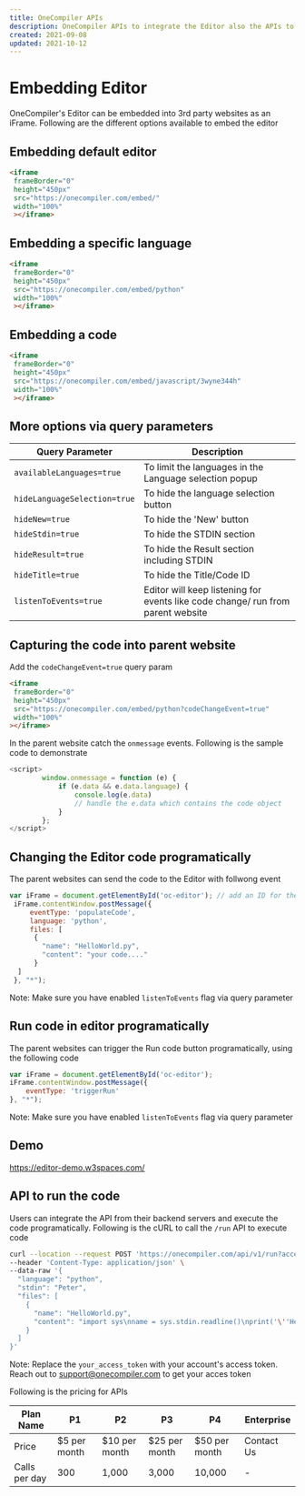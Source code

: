 ```yaml
---
title: OneCompiler APIs
description: OneCompiler APIs to integrate the Editor also the APIs to run the code
created: 2021-09-08
updated: 2021-10-12
---
```


# Embedding Editor 
OneCompiler's Editor can be embedded into 3rd party websites as an iFrame. 
Following are the different options available to embed the editor

## Embedding default editor


```html
<iframe
 frameBorder="0"
 height="450px"  
 src="https://onecompiler.com/embed/" 
 width="100%"
 ></iframe>
``` 

## Embedding a specific language

```html
<iframe
 frameBorder="0"
 height="450px"  
 src="https://onecompiler.com/embed/python" 
 width="100%"
 ></iframe>
```

## Embedding a code

```html
<iframe
 frameBorder="0"
 height="450px"  
 src="https://onecompiler.com/embed/javascript/3wyne344h" 
 width="100%"
 ></iframe>
```

## More options via query parameters 

| Query Parameter  | Description |
| ----------- | ----------- |
| `availableLanguages=true`| To limit the languages in the Language selection popup|
| `hideLanguageSelection=true`   | To hide the language selection button|
| `hideNew=true` |To hide the 'New' button |
| `hideStdin=true` |To hide the STDIN section |
| `hideResult=true` |To hide the Result section including STDIN |
| `hideTitle=true` |To hide the Title/Code ID|
| `listenToEvents=true`| Editor will keep listening for events like code change/ run from parent website|

## Capturing the code into parent website 
Add the `codeChangeEvent=true` query param
```html
<iframe 
 frameBorder="0" 
 height="450px"
 src="https://onecompiler.com/embed/python?codeChangeEvent=true"
 width="100%"
></iframe>
```

In the parent website catch the `onmessage` events. Following is the sample code to demonstrate 

```javascript
<script>
        window.onmessage = function (e) {
            if (e.data && e.data.language) {
                console.log(e.data)
                // handle the e.data which contains the code object
            }
        };
</script>
```

## Changing the Editor code programatically 
The parent websites can send the code to the Editor with follwong event 

```javascript
var iFrame = document.getElementById('oc-editor'); // add an ID for the <iframe tag
 iFrame.contentWindow.postMessage({
     eventType: 'populateCode',
     language: 'python',
     files: [
      {
        "name": "HelloWorld.py",
        "content": "your code...."
      }
  ]
 }, "*");
```
Note: Make sure you have enabled `listenToEvents` flag via query parameter
## Run code in editor programatically 
The parent websites can trigger the Run code button programatically, using the following code 

```javascript
var iFrame = document.getElementById('oc-editor');
iFrame.contentWindow.postMessage({
    eventType: 'triggerRun'
}, "*");
```

Note: Make sure you have enabled `listenToEvents` flag via query parameter

## Demo
https://editor-demo.w3spaces.com/

## API to run the code 
Users can integrate the API from their backend servers and execute the code programatically. 
Following is the cURL to call the `/run` API to execute code

```sh
curl --location --request POST 'https://onecompiler.com/api/v1/run?access_token=your_access_token' \
--header 'Content-Type: application/json' \
--data-raw '{
  "language": "python",
  "stdin": "Peter",
  "files": [
    {
      "name": "HelloWorld.py",
      "content": "import sys\nname = sys.stdin.readline()\nprint('\''Hello '\''+ name)"
    }
  ]
}'
```
Note: Replace the `your_access_token` with your account's access token. Reach out to support@onecompiler.com to get your acces token

Following is the pricing for APIs

|Plan Name| P1 | P2 | P3 | P4 | Enterprise |
|---|---|---|---|---|---|
|Price|$5 per month | $10 per month | $25 per month | $50 per month | Contact Us|
|Calls per day| 300| 1,000| 3,000| 10,000| - |

